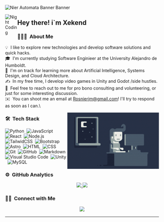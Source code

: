 ![Nier Automata Banner Banner](https://beneaththetangles.com/wp-content/uploads/2019/07/banner-by-ciel-permission-permitted.jpg)

<img alt="Night Coding" src="./assets/Hand%20Wave.gif" width='40' align="left"/><h2>Hey there! i`m Xekend</h2>

<!-- ## 👋 &nbsp;Hey there! I'm Aditya -->

### 👨🏻‍💻 &nbsp;About Me

💡 &nbsp;I like to explore new technologies and develop software solutions and quick hacks.\
🎓 &nbsp;I'm currently studying Software Enginieer at the University Alejandro de Humboldt.\
🌱 &nbsp;I'm on track for learning more about Artificial Intelligence, Systems Design, and Cloud Architecture.\
✍️ &nbsp;In my free time, I develop video games in Unity and Godot /side hustles.\
💬 &nbsp;Feel free to reach out to me for pro bono consulting and volunteering, or just for some interesting discussion.\
✉️ &nbsp;You can shoot me an email at Rosnierjm@gmail.com! I'll try to respond as soon as I can.\
<!--📄 &nbsp;Please have a look at my [Résumé](null) for more details about me. I'm open to feedback and suggestions! -->

<img alt="Night Coding" src="https://raw.githubusercontent.com/AVS1508/AVS1508/master/assets/Night-Coding.gif" align="right"/>

### 🛠 &nbsp;Tech Stack

![Python](https://img.shields.io/badge/-Python-05122A?style=flat&logo=python)&nbsp;
![JavaScript](https://img.shields.io/badge/-JavaScript-05122A?style=flat&logo=javascript)&nbsp;
![React](https://img.shields.io/badge/-React-05122A?style=flat&logo=react)&nbsp;
![Node.js](https://img.shields.io/badge/-Node.js-05122A?style=flat&logo=node.js)&nbsp;
![TailwidCSS](https://img.shields.io/badge/-Tailwindcss-05122A?style=flat&logo=Tailwindcss)&nbsp;
![Bootstrap](https://img.shields.io/badge/-Bootstrap-05122A?style=flat&logo=bootstrap&logoColor=563D7C)\
![Astro](https://img.shields.io/badge/-Astro-05122A?style=flat&logo=Astro)&nbsp;
![HTML](https://img.shields.io/badge/-HTML-05122A?style=flat&logo=HTML5)&nbsp;
![CSS](https://img.shields.io/badge/-CSS-05122A?style=flat&logo=CSS3&logoColor=1572B6)&nbsp;
![Git](https://img.shields.io/badge/-Git-05122A?style=flat&logo=git)&nbsp;
![GitHub](https://img.shields.io/badge/-GitHub-05122A?style=flat&logo=github)&nbsp;
![Markdown](https://img.shields.io/badge/-Markdown-05122A?style=flat&logo=markdown)\
![Visual Studio Code](https://img.shields.io/badge/-Visual%20Studio%20Code-05122A?style=flat&logo=visual-studio-code&logoColor=007ACC)&nbsp;
![Unity](https://img.shields.io/badge/-Unity-05122A?style=flat&logo=Unity)&nbsp;
![MySQL](https://img.shields.io/badge/-MySQL-05122A?style=flat&logo=MySQL)&nbsp;


### ⚙️ &nbsp;GitHub Analytics

<p align="center">
<a href="https://github.com/Xekend">
  <img height="180em" src="![Xekend's Stats](https://github-readme-stats.vercel.app/api?username=Xekend&theme=vue-dark&show_icons=true&hide_border=true&count_private=true)"/>
  <img height="180em" src="https://github-readme-stats-eight-theta.vercel.app/api/top-langs/?username=Xekend&layout=compact&langs_count=8&theme=algolia"/>
</a>
</p>

### 🤝🏻 &nbsp;Connect with Me

<p align="center">
<a href="https://www.linkedin.com/in/rosnier-magallanes-7857531a4/"><img src="https://img.shields.io/badge/-Linkedin-0077B5?style=flat&logo=Linkedin&logoColor=white"/></a>

</p>

-----


